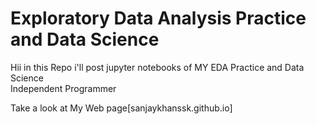 # Exploratory Data Analysis Practice and Data Science 
Hii in this Repo i'll post jupyter notebooks of MY EDA Practice and Data Science
<br>
Independent Programmer

Take a look at My Web page[sanjaykhanssk.github.io]
